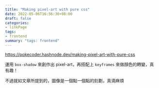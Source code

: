 ```yaml
---
title: "Making pixel-art with pure css"
date: 2022-05-06T16:56:30+08:00
draft: false
categories:
- linkPage
tags:
- frontend
summary: "tags: frontend"
---
```

https://pokecoder.hashnode.dev/making-pixel-art-with-pure-css

運用 `box-shadow` 來創作出 pixel-art，再搭配上 `keyframes` 來做顏色的轉變，真有趣！

不過就如文章所提到的，圖像是一個點一個點的刻劃，真滴麻煩
